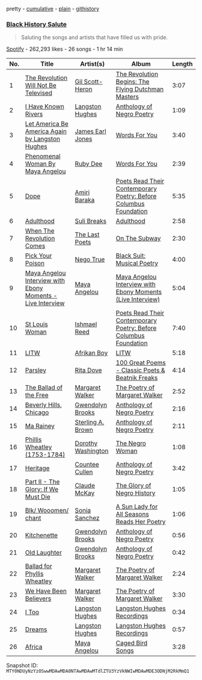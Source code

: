 pretty - [cumulative](/playlists/cumulative/37i9dQZF1DX2r0FByV5U4C.md) - [plain](/playlists/plain/37i9dQZF1DX2r0FByV5U4C) - [githistory](https://github.githistory.xyz/mackorone/spotify-playlist-archive/blob/main/playlists/plain/37i9dQZF1DX2r0FByV5U4C)

### [Black History Salute](https://open.spotify.com/playlist/37i9dQZF1DX2r0FByV5U4C)

> Saluting the songs and artists that have filled us with pride.

[Spotify](https://open.spotify.com/user/spotify) - 262,293 likes - 26 songs - 1 hr 14 min

| No. | Title | Artist(s) | Album | Length |
|---|---|---|---|---|
| 1 | [The Revolution Will Not Be Televised](https://open.spotify.com/track/2BEuUkh9r8NCYiVvSKZIol) | [Gil Scott\-Heron](https://open.spotify.com/artist/0kEfub5RzlZOB2zGomqVSU) | [The Revolution Begins: The Flying Dutchman Masters](https://open.spotify.com/album/6iTXdGkpPqaNkeaFUGQSCW) | 3:07 |
| 2 | [I Have Known Rivers](https://open.spotify.com/track/3RXOKHGxFK0t2k9zJJHb6y) | [Langston Hughes](https://open.spotify.com/artist/1mNcebzTg5QlHEY4WYhLSm) | [Anthology of Negro Poetry](https://open.spotify.com/album/0AlTTHIRWDV8ENsNZeRbG0) | 1:09 |
| 3 | [Let America Be America Again by Langston Hughes](https://open.spotify.com/track/7izKDKmGjfPVVY7n0LRz29) | [James Earl Jones](https://open.spotify.com/artist/28DFDpyRKnHQr6BFNPGP4L) | [Words For You](https://open.spotify.com/album/7MN6GoQ07ePSs74gVZwUVc) | 3:40 |
| 4 | [Phenomenal Woman By Maya Angelou](https://open.spotify.com/track/45hRiC1zMG0mIjZX83JYdt) | [Ruby Dee](https://open.spotify.com/artist/4h3T07QIlR7ws1Kclf0x6A) | [Words For You](https://open.spotify.com/album/7MN6GoQ07ePSs74gVZwUVc) | 2:39 |
| 5 | [Dope](https://open.spotify.com/track/771WmrdhwYKmr3qSiYn8zI) | [Amiri Baraka](https://open.spotify.com/artist/7KYqj72JjHmay1VKYjC5c4) | [Poets Read Their Contemporary Poetry: Before Columbus Foundation](https://open.spotify.com/album/5vu3jh0MWkKRW6tDYRodk7) | 5:35 |
| 6 | [Adulthood](https://open.spotify.com/track/0eg1fvlZkRx115i95XVHy0) | [Suli Breaks](https://open.spotify.com/artist/5XnwG6JFrOMlVGOZfy54ck) | [Adulthood](https://open.spotify.com/album/64FLOlR1JB20A49iu9LJpF) | 2:58 |
| 7 | [When The Revolution Comes](https://open.spotify.com/track/2ZvNOGkA3mBmwru0VcK50C) | [The Last Poets](https://open.spotify.com/artist/58Wl2AJZWwfvEn2eAWJbIG) | [On The Subway](https://open.spotify.com/album/2Cezj5CMhk6pssl1EkUs0n) | 2:30 |
| 8 | [Pick Your Poison](https://open.spotify.com/track/0DBKzi2j2TfGXRu1Y9HWzD) | [Nego True](https://open.spotify.com/artist/3Wwcrarn4rr3pE8HqLNwFx) | [Black Suit: Musical Poetry](https://open.spotify.com/album/2qWpxksKGNnNfGjaPBEhh9) | 4:00 |
| 9 | [Maya Angelou Interview with Ebony Moments \- Live Interview](https://open.spotify.com/track/3i5P8iTZNBjoccQm5jljsp) | [Maya Angelou](https://open.spotify.com/artist/4YgS09y0GhtNSu2ZLruk89) | [Maya Angelou Interview with Ebony Moments \(Live Interview\)](https://open.spotify.com/album/0fEhPkcpzvV3QAxpGojyt4) | 5:04 |
| 10 | [St Louis Woman](https://open.spotify.com/track/0ZNfaWzf7xbB5FOZA5v1rZ) | [Ishmael Reed](https://open.spotify.com/artist/3kfQrdEicFEL3UJ8wp4zqo) | [Poets Read Their Contemporary Poetry: Before Columbus Foundation](https://open.spotify.com/album/5vu3jh0MWkKRW6tDYRodk7) | 7:40 |
| 11 | [LITW](https://open.spotify.com/track/6Mt1UnC2xs3s2VjZHHyhva) | [Afrikan Boy](https://open.spotify.com/artist/7IYwVupkZuGBcG3CPBzsC5) | [LITW](https://open.spotify.com/album/3xKkbgPBuUidLWnlGf88Ne) | 5:18 |
| 12 | [Parsley](https://open.spotify.com/track/2Sxo09VIgJDYNrytLGkkSJ) | [Rita Dove](https://open.spotify.com/artist/2LOdBuHqu86VxbRqivfJsq) | [100 Great Poems \- Classic Poets & Beatnik Freaks](https://open.spotify.com/album/2L6y5UovMqxFSVnC0sCRWo) | 4:14 |
| 13 | [The Ballad of the Free](https://open.spotify.com/track/4kyEcp980YXWvWGc3yfHew) | [Margaret Walker](https://open.spotify.com/artist/4H2657mM3Y4j6ITcmHOf21) | [The Poetry of Margaret Walker](https://open.spotify.com/album/5lUuig2p8Yuc539idomNGT) | 2:52 |
| 14 | [Beverly Hills, Chicago](https://open.spotify.com/track/2ZtNLjx6tyh5o5weSOezdn) | [Gwendolyn Brooks](https://open.spotify.com/artist/0xWiIpqD8hHbxdavSslci2) | [Anthology of Negro Poetry](https://open.spotify.com/album/0AlTTHIRWDV8ENsNZeRbG0) | 2:16 |
| 15 | [Ma Rainey](https://open.spotify.com/track/5uhuEd3FBXZO4ewGZ7JK3O) | [Sterling A\. Brown](https://open.spotify.com/artist/0CcUeegrB22XBY0yaN6N6b) | [Anthology of Negro Poetry](https://open.spotify.com/album/0AlTTHIRWDV8ENsNZeRbG0) | 2:11 |
| 16 | [Phillis Wheatley \(1753\-1784\)](https://open.spotify.com/track/51czTvGzSRzOiX3AL8aMN3) | [Dorothy Washington](https://open.spotify.com/artist/7mhAASgSu1jjjZx2lR37V9) | [The Negro Woman](https://open.spotify.com/album/0JkcFU6EdvVB0PHtupwRTV) | 1:08 |
| 17 | [Heritage](https://open.spotify.com/track/1BhtPxwzsPMFXhlfCpkw9B) | [Countee Cullen](https://open.spotify.com/artist/2VctOiVxbCJKnTGMszx5JP) | [Anthology of Negro Poetry](https://open.spotify.com/album/0AlTTHIRWDV8ENsNZeRbG0) | 3:42 |
| 18 | [Part II \- The Glory: If We Must Die](https://open.spotify.com/track/2E4YM0uyDfknQCfxfvbZ9v) | [Claude McKay](https://open.spotify.com/artist/6sHBT1KbVZuG7oqVYVYNL3) | [The Glory of Negro History](https://open.spotify.com/album/3sQliGxkUSHeMOyk1vU7iY) | 1:05 |
| 19 | [Blk/ Wooomen/ chant](https://open.spotify.com/track/3iFDHZ8nurmotwOdupbH0f) | [Sonia Sanchez](https://open.spotify.com/artist/0hvH9P1nlB5xrNdlXwZ22P) | [A Sun Lady for All Seasons Reads Her Poetry](https://open.spotify.com/album/2m7s5UIx3Jhri1or9QRyuF) | 1:06 |
| 20 | [Kitchenette](https://open.spotify.com/track/2GukSq65tlFQUc9N1wxeag) | [Gwendolyn Brooks](https://open.spotify.com/artist/0xWiIpqD8hHbxdavSslci2) | [Anthology of Negro Poetry](https://open.spotify.com/album/0AlTTHIRWDV8ENsNZeRbG0) | 0:56 |
| 21 | [Old Laughter](https://open.spotify.com/track/59QPVfPJ6IAhKQhB34eq5Z) | [Gwendolyn Brooks](https://open.spotify.com/artist/0xWiIpqD8hHbxdavSslci2) | [Anthology of Negro Poetry](https://open.spotify.com/album/0AlTTHIRWDV8ENsNZeRbG0) | 0:42 |
| 22 | [Ballad for Phyllis Wheatley](https://open.spotify.com/track/0Awv8At3U3JlrUbs2je2ap) | [Margaret Walker](https://open.spotify.com/artist/4H2657mM3Y4j6ITcmHOf21) | [The Poetry of Margaret Walker](https://open.spotify.com/album/5lUuig2p8Yuc539idomNGT) | 2:24 |
| 23 | [We Have Been Believers](https://open.spotify.com/track/1F953129iN4gBeGvfeYE5K) | [Margaret Walker](https://open.spotify.com/artist/4H2657mM3Y4j6ITcmHOf21) | [The Poetry of Margaret Walker](https://open.spotify.com/album/5lUuig2p8Yuc539idomNGT) | 3:30 |
| 24 | [I Too](https://open.spotify.com/track/0CQVLxSfVPz3kXH6ZUfleL) | [Langston Hughes](https://open.spotify.com/artist/1mNcebzTg5QlHEY4WYhLSm) | [Langston Hughes Recordings](https://open.spotify.com/album/7Ek0QRGNy92Zcfv53edFET) | 0:34 |
| 25 | [Dreams](https://open.spotify.com/track/6A7bVdaeKLeHCutvJovQrn) | [Langston Hughes](https://open.spotify.com/artist/1mNcebzTg5QlHEY4WYhLSm) | [Langston Hughes Recordings](https://open.spotify.com/album/7Ek0QRGNy92Zcfv53edFET) | 0:57 |
| 26 | [Africa](https://open.spotify.com/track/4rU1Cunyeg7JNdNM3mP8BL) | [Maya Angelou](https://open.spotify.com/artist/4YgS09y0GhtNSu2ZLruk89) | [Caged Bird Songs](https://open.spotify.com/album/1VmP4cahFDmehEWhXvnYbc) | 3:28 |

Snapshot ID: `MTY0NDUyNzYzOSwwMDAwMDA0NTAwMDAwMTdlZTU3YzVkNWIwMDAwMDE3ODNjM2RkMmQ1`
